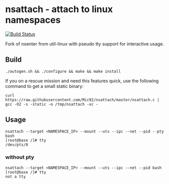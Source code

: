 # nsattach - attach to linux namespaces

[![Build Status](https://travis-ci.org/Mic92/nsattach.svg?branch=master)](https://travis-ci.org/Mic92/nsattach)

Fork of nsenter from util-linux with pseudo tty support for interactive usage.

## Build

```
./autogen.sh && ./configure && make && make install
```

If you on a rescue mission and need this features quick, use the following
command to get a small static binary:

```
curl https://raw.githubusercontent.com/Mic92/nsattach/master/nsattach.c | gcc -O2 -s -static -o /tmp/nsattach -xc -
```

## Usage

```
nsattach --target <NAMESPACE_IP> --mount --uts --ipc --net --pid --pty bash
[root@base /]# tty
/dev/pts/0
```

### without pty

```
nsattach --target <NAMESPACE_IP> --mount --uts --ipc --net --pid bash
[root@base /]# tty
not a tty
```
